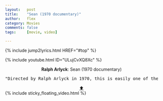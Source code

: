 ```yaml
---
layout:   post
title:    "Sean (1970 documentary)"
author:   flex
category: Movies
comments: false
tags:     [movie, video]

---
```


{% include jump2lyrics.html HREF="#top" %}

{% include youtube.html ID="ULujCvXQ8Xc" %}

<!-- break -->

<a id="top"></a>
<div id="lyrics"><div class="lyricsheader" style=""><p><center><b>Ralph Arlyck</b>: Sean (1970 documentary)</center></p></div>

<center><pre>
"Directed by Ralph Arlyck in 1970, this is easily one of the greatest documentaries ever made... The kid being interviewed was only 4 & 1/2 years old at the time and lived with his parents in the Haight-Ashbury district of San Francisco... Great stuff!"
</pre>
<a href="#top">⬆</a></center></div>

<div class="sticky_floating_video"></div>
{% include sticky_floating_video.html %}